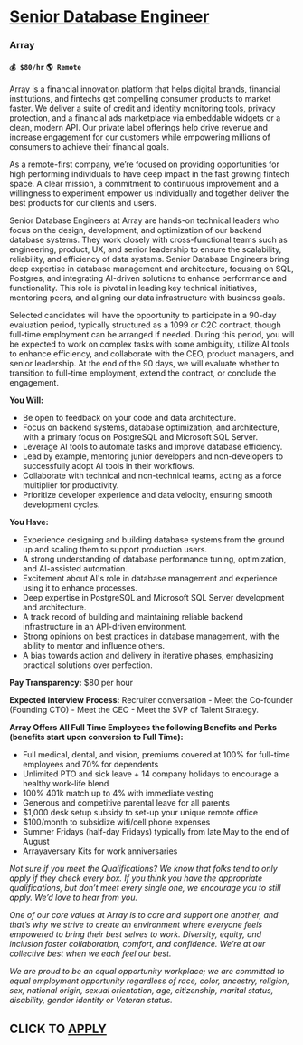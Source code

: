 # [Senior Database Engineer](https://www.remotewlb.com/apply/senior-database-engineer-128300)  
### Array  
#### `💰 $80/hr` `🌎 Remote`  

Array is a financial innovation platform that helps digital brands, financial institutions, and fintechs get compelling consumer products to market faster. We deliver a suite of credit and identity monitoring tools, privacy protection, and a financial ads marketplace via embeddable widgets or a clean, modern API. Our private label offerings help drive revenue and increase engagement for our customers while empowering millions of consumers to achieve their financial goals.

As a remote-first company, we’re focused on providing opportunities for high performing individuals to have deep impact in the fast growing fintech space. A clear mission, a commitment to continuous improvement and a willingness to experiment empower us individually and together deliver the best products for our clients and users.

Senior Database Engineers at Array are hands-on technical leaders who focus on the design, development, and optimization of our backend database systems. They work closely with cross-functional teams such as engineering, product, UX, and senior leadership to ensure the scalability, reliability, and efficiency of data systems. Senior Database Engineers bring deep expertise in database management and architecture, focusing on SQL, Postgres, and integrating AI-driven solutions to enhance performance and functionality. This role is pivotal in leading key technical initiatives, mentoring peers, and aligning our data infrastructure with business goals.

Selected candidates will have the opportunity to participate in a 90-day evaluation period, typically structured as a 1099 or C2C contract, though full-time employment can be arranged if needed. During this period, you will be expected to work on complex tasks with some ambiguity, utilize AI tools to enhance efficiency, and collaborate with the CEO, product managers, and senior leadership. At the end of the 90 days, we will evaluate whether to transition to full-time employment, extend the contract, or conclude the engagement.

**You Will:**

  * Be open to feedback on your code and data architecture.
  * Focus on backend systems, database optimization, and architecture, with a primary focus on PostgreSQL and Microsoft SQL Server.
  * Leverage AI tools to automate tasks and improve database efficiency.
  * Lead by example, mentoring junior developers and non-developers to successfully adopt AI tools in their workflows.
  * Collaborate with technical and non-technical teams, acting as a force multiplier for productivity.
  * Prioritize developer experience and data velocity, ensuring smooth development cycles.

**You Have:**

  * Experience designing and building database systems from the ground up and scaling them to support production users.
  * A strong understanding of database performance tuning, optimization, and AI-assisted automation.
  * Excitement about AI's role in database management and experience using it to enhance processes.
  * Deep expertise in PostgreSQL and Microsoft SQL Server development and architecture.
  * A track record of building and maintaining reliable backend infrastructure in an API-driven environment.
  * Strong opinions on best practices in database management, with the ability to mentor and influence others.
  * A bias towards action and delivery in iterative phases, emphasizing practical solutions over perfection.

**Pay Transparency:** $80 per hour

**Expected Interview Process:** Recruiter conversation - Meet the Co-founder (Founding CTO) - Meet the CEO - Meet the SVP of Talent Strategy.

**Array Offers All Full Time Employees the following Benefits and Perks (benefits start upon conversion to Full Time):**

  * Full medical, dental, and vision, premiums covered at 100% for full-time employees and 70% for dependents
  * Unlimited PTO and sick leave + 14 company holidays to encourage a healthy work-life blend
  * 100% 401k match up to 4% with immediate vesting
  * Generous and competitive parental leave for all parents
  * $1,000 desk setup subsidy to set-up your unique remote office
  * $100/month to subsidize wifi/cell phone expenses
  * Summer Fridays (half-day Fridays) typically from late May to the end of August
  * Arrayaversary Kits for work anniversaries

_Not sure if you meet the Qualifications? We know that folks tend to only apply if they check every box. If you think you have the appropriate qualifications, but don’t meet every single one, we encourage you to still apply. We’d love to hear from you._

_One of our core values at Array is to care and support one another, and that’s why we strive to create an environment where everyone feels empowered to bring their best selves to work. Diversity, equity, and inclusion foster collaboration, comfort, and confidence. We’re at our collective best when we each feel our best._

_We are proud to be an equal opportunity workplace; we are committed to equal employment opportunity regardless of race, color, ancestry, religion, sex, national origin, sexual orientation, age, citizenship, marital status, disability, gender identity or Veteran status._

  
## CLICK TO [APPLY](https://www.remotewlb.com/apply/senior-database-engineer-128300)

